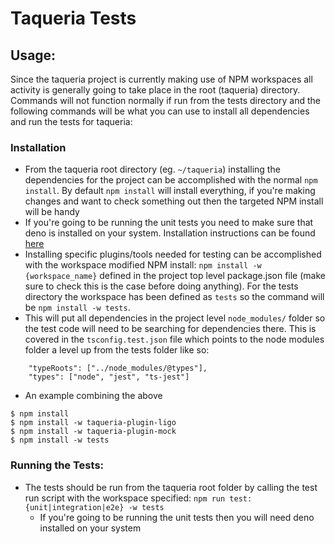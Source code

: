 # Taqueria Tests

## Usage:

Since the taqueria project is currently making use of NPM workspaces all activity is generally going to take place in the root (taqueria) directory. Commands will not function normally if run from the tests directory and the following commands will be what you can use to install all dependencies and run the tests for taqueria:

### Installation

-   From the taqueria root directory (eg. `~/taqueria`) installing the dependencies for the project can be accomplished with the normal `npm install`. By default `npm install` will install everything, if you're making changes and want to check something out then the targeted NPM install will be handy
-   If you're going to be running the unit tests you need to make sure that deno is installed on your system. Installation instructions can be found [here](https://deno.land/manual@v1.18.2/getting_started/installation)
-   Installing specific plugins/tools needed for testing can be accomplished with the workspace modified NPM install: `npm install -w {workspace_name}` defined in the project top level package.json file (make sure to check this is the case before doing anything). For the tests directory the workspace has been defined as `tests` so the command will be `npm install -w tests`.
-   This will put all dependencies in the project level `node_modules/` folder so the test code will need to be searching for dependencies there. This is covered in the `tsconfig.test.json` file which points to the node modules folder a level up from the tests folder like so:

```
    "typeRoots": ["../node_modules/@types"],
    "types": ["node", "jest", "ts-jest"]
```

-   An example combining the above

```
$ npm install
$ npm install -w taqueria-plugin-ligo
$ npm install -w taqueria-plugin-mock
$ npm install -w tests
```

### Running the Tests:

-   The tests should be run from the taqueria root folder by calling the test run script with the workspace specified: `npm run test:{unit|integration|e2e} -w tests`
    -   If you're going to be running the unit tests then you will need deno installed on your system
